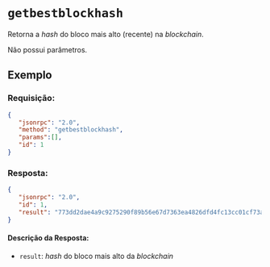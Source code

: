 # `getbestblockhash`

Retorna a *hash* do bloco mais alto (recente) na *blockchain*.

Não possui parâmetros.


## Exemplo

### Requisição:

```json
{
   "jsonrpc": "2.0",
   "method": "getbestblockhash",
   "params":[],
   "id": 1
}
```

### Resposta:

```json
{
   "jsonrpc": "2.0",
   "id": 1,
   "result": "773dd2dae4a9c9275290f89b56e67d7363ea4826dfd4fc13cc01cf73a44b0d0e"
}
```

#### Descrição da Resposta:

  - `result`: *hash* do bloco mais alto da *blockchain*
